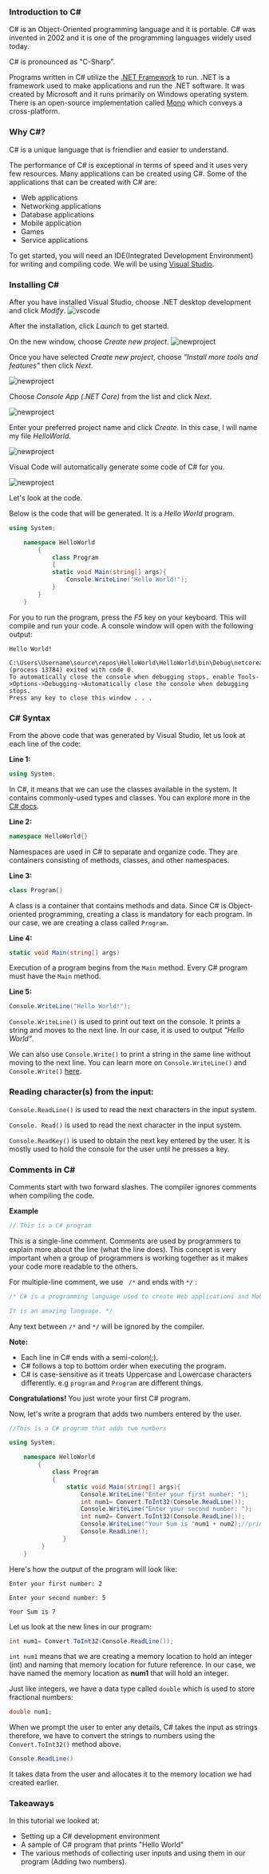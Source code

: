 ### Introduction to C#
C# is an Object-Oriented programming language and it is portable. C# was invented in 2002 and it is one of the programming languages widely used today.

C# is pronounced as "C-Sharp".

Programs written in C# utilize the [.NET Framework](https://dotnet.microsoft.com/download/dotnet-framework/net45) to run. .NET is a framework used to make applications and run the .NET software. It was created by Microsoft and it runs primarily on Windows operating system. There is an open-source implementation called [Mono](https://www.mono-project.com/download/stable/) which conveys a cross-platform.

### Why C#?
C# is a unique language that is friendlier and easier to understand.

The performance of C# is exceptional in terms of speed and it uses very few resources. Many applications can be created using C#. Some of the applications that can be created with C# are:

- Web applications
- Networking applications
- Database applications
- Mobile application
- Games
- Service applications 

To get started, you will need an IDE(Integrated Development Environment) for writing and compiling code. We will be using [Visual Studio](https://visualstudio.microsoft.com/vs/community/).

### Installing C# 
After you have installed Visual Studio, choose .NET desktop development and click *Modify*.
![vscode](installation.png)

After the installation, click *Launch* to get started.  

On the new window, choose *Create new project*.
![newproject](vs1.png)

Once you have selected *Create new project*, choose *"Install more tools and features"* then click *Next*.

![newproject](Newproject2.png)

Choose *Console App (.NET Core)* from the list and click *Next*.

![newproject](Consoleapp.png)

Enter your preferred project name and click *Create*. In this case, I will name my file *HelloWorld*.

![newproject](projectname.png)

Visual Code will automatically generate some code of C# for you.

![newproject](Program.png)

Let's look at the code.

Below is the code that will be generated. It is a *Hello World* program.

```C#
using System;

    namespace HelloWorld
        {
            class Program
            {
            static void Main(string[] args){
                Console.WriteLine("Hello World!");
            }
        }
    }
```

For you to run the program, press the *F5* key on your keyboard.
This will compile and run your code. A console window will open with the following output:

```
Hello World!

C:\Users\Username\source\repos\HelloWorld\HelloWorld\bin\Debug\netcoreapp3.0\HelloWorld.exe (process 13784) exited with code 0.
To automatically close the console when debugging stops, enable Tools->Options->Debugging->Automatically close the console when debugging stops.
Press any key to close this window . . .
```

### C# Syntax
From the above code that was generated by Visual Studio, let us look at each line of the code:

**Line 1:** 

 ```C#
 using System;
 ```

In C#, it means that we can use the classes available in the system. It contains commonly-used types and classes. 
You can explore more in the [C# docs](https://docs.microsoft.com/en-us/dotnet/csharp/language-reference/keywords/using-directive).

**Line 2:**
 ```C#
 namespace HelloWorld{}
 ``` 

Namespaces are used in C# to separate and organize code. They are containers consisting of methods, classes, and other namespaces.

**Line 3:**
 ``` C#
 class Program{}
 ```

A class is a container that contains methods and data. Since C# is Object-oriented programming, creating a class is mandatory for each program. In our case, we are creating a class called `Program`.

**Line 4:** 
```C#
static void Main(string[] args)
```
Execution of a program begins from the `Main` method. Every C# program must have the `Main` method.

**Line 5:**
 ```C#
 Console.WriteLine("Hello World!");
 ```

`Console.WriteLine()` is used to print out text on the console. It prints a string and moves to the next line. In our case, it is used to output *"Hello World"*.

We can also use `Console.Write()` to print a string in the same line without moving to the next line. You can learn more on `Console.WriteLine()` and `Console.Write()` [here](https://www.programiz.com/csharp-programming/basic-input-output).

### Reading character(s) from the input:
`Console.ReadLine()` is used to read the next characters in the input system.

`Console. Read()` is used to read the next character in the input system.

`Console.ReadKey()` is used to obtain the next key entered by the user. It is mostly used to hold the console for the user until he presses a key.

### Comments in C#
Comments start with two forward slashes. The compiler ignores comments when compiling the code.

**Example**
```c#
// This is a C# program
```

This is a single-line comment. Comments are used by programmers to explain more about the line (what the line does). This concept is very important when a group of programmers is working together as it makes your code more readable to the others.

For multiple-line comment, we use ` /*` and ends with `*/` :

```C#
/* C# is a programming language used to create Web applications and Mobile applications.

It is an amazing language. */
```

Any text between `/*` and `*/` will be ignored by the compiler.

**Note:**
- Each line in C# ends with a semi-colon(;).
- C# follows a top to bottom order when executing the program.
- C# is case-sensitive as it treats Uppercase and Lowercase characters differently. e.g `program` and `Program` are different things.

**Congratulations!** You just wrote your first C# program.

Now, let's write a program that adds two numbers entered by the user.

```C#
//This is a C# program that adds two numbers

using System;

    namespace HelloWorld
        {
            class Program
            {       
                static void Main(string[] args){
                    Console.WriteLine("Enter your first number: ");
                    int num1= Convert.ToInt32(Console.ReadLine());
                    Console.WriteLine("Enter your second number: ");
                    int num2= Convert.ToInt32(Console.ReadLine());
                    Console.WriteLine("Your Sum is "num1 + num2);//prints the sum of the two numbers 
                    Console.ReadLine();
               }
         }
    }
```


Here's how the output of the program will look like:

```
Enter your first number: 2

Enter your second number: 5

Your Sum is 7
```

Let us look at the new lines in our program:

```c#
int num1= Convert.ToInt32(Console.ReadLine());
```

`int num1` means that we are creating a memory location to hold an integer (int) and naming that memory location for future reference. In our case, we have named the memory location as **num1** that will hold an integer.

Just like integers, we have a data type called `double` which is used to store fractional numbers:

```C#
double num1;
```

When we prompt the user to enter any details, C# takes the input as strings therefore, we have to convert the strings to numbers using the `Convert.ToInt32()` method above. 

```C#
Console.ReadLine()
```

It takes data from the user and allocates it to the memory location we had created earlier. 

### Takeaways
In this tutorial we looked at:

- Setting up a C# development environment
- A sample of C# program that prints "Hello World"
- The various methods of collecting user inputs and using them in our program (Adding two numbers).
